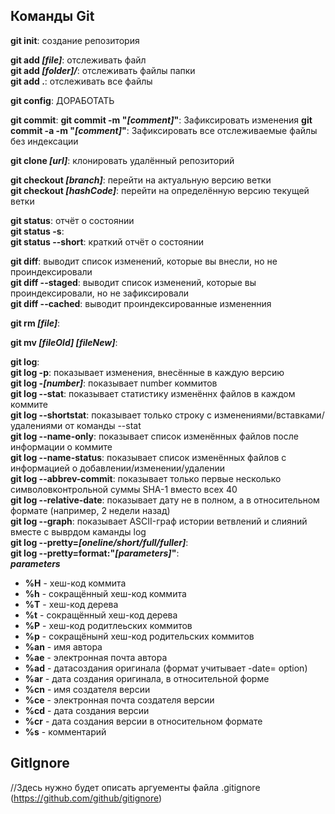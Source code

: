 ## Команды Git

**git init**: создание репозитория

**git add _[file]_**: отслеживать файл<br>
**git add _[folder]/_**: отслеживать файлы папки<br>
**git add .**: отслеживать все файлы

**git config**: ДОРАБОТАТЬ

**git commit**:
**git commit -m "_[comment]_"**: Зафиксировать изменения
**git commit -a -m "_[comment]_"**: Зафиксировать все отслеживаемые файлы без индексации

**git clone _[url]_**: клонировать удалённый репозиторий

**git checkout _[branch]_**: перейти на актуальную версию ветки<br>
**git checkout _[hashCode]_**: перейти на определённую версию текущей ветки

**git status**: отчёт о состоянии <br>
**git status -s**: <br>
**git status --short**: краткий отчёт о состоянии

**git diff**: выводит список изменений, которые вы внесли, но не проиндексировали <br>
**git diff --staged**: выводит список изменений, которые вы проиндексировали, но не зафиксировали <br>
**git diff --cached**: выводит проиндексированные измененния

**git rm _[file]_**:

**git mv _[fileOld]_ _[fileNew]_**:

**git log**: <br>
**git log -p**: показывает изменения, внесённые в каждую версию<br>
**git log -_[number]_**: показывает number коммитов<br>
**git log --stat**: показывает статистику изменённх файлов в каждом коммите<br>
**git log --shortstat**: показывает только строку с изменениями/вставками/удалениями от команды --stat<br>
**git log --name-only**: показывает список изменённых файлов после информации о коммите<br>
**git log --name-status**: показывает список изменённых файлов с информацией о добавлении/изменении/удалении<br>
**git log --abbrev-commit**: показывает только первые несколько символовконтрольной суммы SHA-1 вместо всех 40<br>
**git log --relative-date**: показывает дату не в полном, а в относительном формате (например, 2 недели назад)<br>
**git log --graph**: показывает ASCII-граф истории ветвлений и слияний вместе с выврдом каманды log<br>
**git log --pretty=_[oneline/short/full/fuller]_**: <br>
**git log --pretty=format:"_[parameters]_"**: <br>
***parameters***
* **%H** - хеш-код коммита
* **%h** - сокращённый хеш-код коммита
* **%T** - хеш-код дерева
* **%t** - сокращённый хеш-код дерева
* **%P** - хеш-код родитлеьских коммитов
* **%p** - сокращёнынй хеш-код родительских коммитов
* **%an** - имя автора
* **%ae** - электронная почта автора
* **%ad** - датасоздания оригинала (формат учитывает -date= option)
* **%ar** - дата создания оригинала, в относительной форме
* **%cn** - имя создателя версии
* **%ce** - электронная почта создателя версии
* **%cd** - дата создания версии
* **%cr** - дата создания версии в относительном формате
* **%s** - комментарий


## GitIgnore

//Здесь нужно будет описать аргуементы файла .gitignore (https://github.com/github/gitignore)